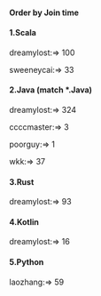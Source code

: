 #### Order by Join time
#### 1.Scala
dreamylost:=> 100

sweeneycai:=> 33

#### 2.Java (match *.Java)
dreamylost:=> 324

ccccmaster:=> 3

poorguy:=> 1

wkk:=> 37

#### 3.Rust
dreamylost:=> 93

#### 4.Kotlin
dreamylost:=> 16

#### 5.Python
laozhang:=> 59

